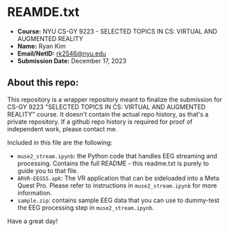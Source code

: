 # REAMDE.txt

* **Course:** NYU CS-GY 9223 - SELECTED TOPICS IN CS: VIRTUAL AND AUGMENTED REALITY
* **Name:** Ryan Kim
* **Email/NetID:** rk2546@nyu.edu
* **Submission Date:** December 17, 2023

## About this repo:

This repository is a wrapper repository meant to finalize the submission for CS-GY 9223 "SELECTED TOPICS IN CS: VIRTUAL AND AUGMENTED REALITY" course. It doesn't contain the actual repo history, as that's a private repository. If a github repo history is required for proof of independent work, please contact me.

Included in this file are the following:

* `muse2_stream.ipynb`: the Python code that handles EEG streaming and processing. Contains the full README - this readme.txt is purely to guide you to that file.
* `ARVR-EEGSS.apk`: The VR application that can be sideloaded into a Meta Quest Pro. Please refer to instructions in `muse2_stream.ipynb` for more information.
* `sample.zip`: contains sample EEG data that you can use to dummy-test the EEG processing step in `muse2_stream.ipynb`.

Have a great day!